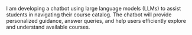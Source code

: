 I am developing a chatbot using large language models (LLMs) to assist students in navigating their course catalog. The chatbot will provide personalized guidance, answer queries, and help users efficiently explore and understand available courses.

